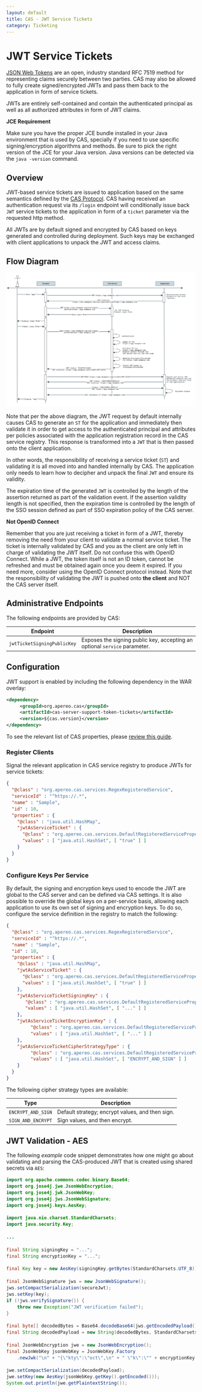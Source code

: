 ```yaml
---
layout: default
title: CAS - JWT Service Tickets
category: Ticketing
---
```


# JWT Service Tickets

[JSON Web Tokens](http://jwt.io/) are an open, industry standard RFC 7519 method for representing claims securely between two parties. 
CAS may also be allowed to fully create signed/encrypted JWTs and pass them back to the application in form of service tickets.

JWTs are entirely self-contained and contain the authenticated principal as well as all authorized attributes in form of JWT claims.

<div class="alert alert-info"><strong>JCE Requirement</strong><p>Make sure you have the proper JCE bundle installed in your Java 
environment that is used by CAS, specially if you need to use specific signing/encryption algorithms and methods. Be sure to pick 
the right version of the JCE for your Java version. Java versions can be detected via the <code>java -version</code> command.</p></div>

## Overview

JWT-based service tickets are issued to application based on the same semantics defined by the [CAS Protocol](../protocol/CAS-Protocol.html). 
CAS having received an authentication request via its `/login` endpoint will conditionally issue back `JWT` service tickets to the 
application in form of a `ticket` parameter via the requested http method.

All JWTs are by default signed and encrypted by CAS based on keys generated and controlled during deployment. Such keys may be 
exchanged with client applications to unpack the JWT and access claims.

## Flow Diagram

<a href="../images/cas_flow_jwt_diagram.png" target="_blank"><img src="../images/cas_flow_jwt_diagram.png" alt="CAS Web flow JWT diagram" title="CAS Web flow JWT diagram" /></a>

Note that per the above diagram, the JWT request by default internally causes CAS to generate an `ST` for the application and immediately then validate it in
order to get access to the authenticated principal and attributes per policies associated with the application registration record in the
CAS service registry. This response is transformed into a `JWT` that is then passed onto the client application.

In other words, the responsibility of receiving a service ticket (`ST`) and validating it is all moved into and handled internally by CAS. 
The application only needs to learn how to decipher and unpack the final `JWT` and ensure its validity.

The expiration time of the generated `JWT` is controlled by the length of the assertion returned as part of the validation event. If the 
assertion validity length is not specified, then the expiration time is controlled by the length of the SSO session defined as part of SSO expiration policy of the CAS server. 

<div class="alert alert-warning"><strong>Not OpenID Connect</strong><p>Remember that you are just receiving a ticket in form of a JWT, 
thereby removing the need from your client to validate a normal service ticket. The ticket is internally validated by CAS and you as the client 
are only left in charge of validating the JWT itself. Do not confuse this with OpenID Connect. While a JWT, the token itself is not an ID token, 
cannot be refreshed and must be obtained again once you deem it expired. If you need more, consider using the OpenID Connect protocol instead. 
Note that the responsibility of validating the JWT is pushed onto <b>the client</b> and NOT the CAS server itself.</p></div>

## Administrative Endpoints

The following endpoints are provided by CAS:
 
| Endpoint                 | Description
|--------------------------|------------------------------------------------
| `jwtTicketSigningPublicKey`  | Exposes the signing public key, accepting an optional `service` parameter.

## Configuration

JWT support is enabled by including the following dependency in the WAR overlay:

```xml
<dependency>
     <groupId>org.apereo.cas</groupId>
     <artifactId>cas-server-support-token-tickets</artifactId>
     <version>${cas.version}</version>
</dependency>
```

To see the relevant list of CAS properties, please [review this guide](../configuration/Configuration-Properties.html#jwt-tickets).

### Register Clients

Signal the relevant application in CAS service registry to produce JWTs for service tickets:

```json
{
  "@class" : "org.apereo.cas.services.RegexRegisteredService",
  "serviceId" : "^https://.*",
  "name" : "Sample",
  "id" : 10,
  "properties" : {
    "@class" : "java.util.HashMap",
    "jwtAsServiceTicket" : {
      "@class" : "org.apereo.cas.services.DefaultRegisteredServiceProperty",
      "values" : [ "java.util.HashSet", [ "true" ] ]
    }
  }
}
```

### Configure Keys Per Service

By default, the signing and encryption keys used to encode the JWT are global to the CAS server and can be defined via CAS settings. It is also possible
to override the global keys on a per-service basis, allowing each application to use its own set of signing and encryption keys. To do so, configure
the service definition in the registry to match the following:

```json
{
  "@class" : "org.apereo.cas.services.RegexRegisteredService",
  "serviceId" : "^https://.*",
  "name" : "Sample",
  "id" : 10,
  "properties" : {
    "@class" : "java.util.HashMap",
    "jwtAsServiceTicket" : {
      "@class" : "org.apereo.cas.services.DefaultRegisteredServiceProperty",
      "values" : [ "java.util.HashSet", [ "true" ] ]
    },
    "jwtAsServiceTicketSigningKey" : {
       "@class" : "org.apereo.cas.services.DefaultRegisteredServiceProperty",
       "values" : [ "java.util.HashSet", [ "..." ] ]
    },
    "jwtAsServiceTicketEncryptionKey" : {
         "@class" : "org.apereo.cas.services.DefaultRegisteredServiceProperty",
         "values" : [ "java.util.HashSet", [ "..." ] ]
    },
    "jwtAsServiceTicketCipherStrategyType" : {
         "@class" : "org.apereo.cas.services.DefaultRegisteredServiceProperty",
         "values" : [ "java.util.HashSet", [ "ENCRYPT_AND_SIGN" ] ]
    }
  }
}
```

The following cipher strategy types are available:

| Type                | Description
|---------------------|---------------------------------------------------
| `ENCRYPT_AND_SIGN`  | Default strategy; encrypt values, and then sign. 
| `SIGN_AND_ENCRYPT`  | Sign values, and then encrypt.


## JWT Validation - AES

The following *example* code snippet demonstrates how one might go about validating and parsing the CAS-produced JWT
that is created using shared secrets via `AES`:

```java
import org.apache.commons.codec.binary.Base64;
import org.jose4j.jwe.JsonWebEncryption;
import org.jose4j.jwk.JsonWebKey;
import org.jose4j.jws.JsonWebSignature;
import org.jose4j.keys.AesKey;

import java.nio.charset.StandardCharsets;
import java.security.Key;

...

final String signingKey = "...";
final String encryptionKey = "...";

final Key key = new AesKey(signingKey.getBytes(StandardCharsets.UTF_8));

final JsonWebSignature jws = new JsonWebSignature();
jws.setCompactSerialization(secureJwt);
jws.setKey(key);
if (!jws.verifySignature()) {
    throw new Exception("JWT verification failed");
}

final byte[] decodedBytes = Base64.decodeBase64(jws.getEncodedPayload().getBytes(StandardCharsets.UTF_8));
final String decodedPayload = new String(decodedBytes, StandardCharsets.UTF_8);

final JsonWebEncryption jwe = new JsonWebEncryption();
final JsonWebKey jsonWebKey = JsonWebKey.Factory
    .newJwk("\n" + "{\"kty\":\"oct\",\n" + " \"k\":\"" + encryptionKey + "\"\n" + "}");

jwe.setCompactSerialization(decodedPayload);
jwe.setKey(new AesKey(jsonWebKey.getKey().getEncoded()));
System.out.println(jwe.getPlaintextString());
```
